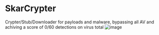 # SkarCrypter
Crypter/Stub/Downloader for payloads and malware, bypassing all AV and achiving a score of 0/60 detections on virus total 
![image](https://github.com/SkarSys/SkarCrypter/assets/129614348/7fd8c88a-ab3f-4fd5-8425-e5d3e1d5185a)
